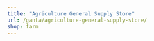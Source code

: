 ```yaml
---
title: "Agriculture General Supply Store"
url: /ganta/agriculture-general-supply-store/
shop: farm
---
```

